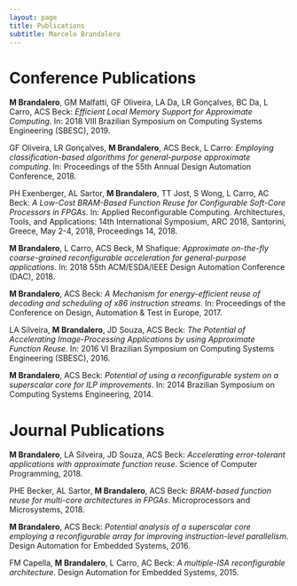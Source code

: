 ```yaml
---
layout: page
title: Publications
subtitle: Marcelo Brandalero
---
```



# Conference Publications

**M Brandalero**, GM Malfatti, GF Oliveira, LA Da, LR Gonçalves, BC Da, L Carro, ACS Beck: *Efficient Local Memory Support for Approximate Computing*. In: 2018 VIII Brazilian Symposium on Computing Systems Engineering (SBESC), 2019.

GF Oliveira, LR Gonçalves, **M Brandalero**, ACS Beck, L Carro: *Employing classification-based algorithms for general-purpose approximate computing*. In: Proceedings of the 55th Annual Design Automation Conference, 2018.

PH Exenberger, AL Sartor, **M Brandalero**, TT Jost, S Wong, L Carro, AC Beck: *A Low-Cost BRAM-Based Function Reuse for Configurable Soft-Core Processors in FPGAs*. In: Applied Reconfigurable Computing. Architectures, Tools, and Applications: 14th International Symposium, ARC 2018, Santorini, Greece, May 2-4, 2018, Proceedings 14, 2018.

**M Brandalero**, L Carro, ACS Beck, M Shafique: *Approximate on-the-fly coarse-grained reconfigurable acceleration for general-purpose applications*. In: 2018 55th ACM/ESDA/IEEE Design Automation Conference (DAC), 2018.

**M Brandalero**, ACS Beck: *A Mechanism for energy-efficient reuse of decoding and scheduling of x86 instruction streams*. In: Proceedings of the Conference on Design, Automation & Test in Europe, 2017.

LA Silveira, **M Brandalero**, JD Souza, ACS Beck: *The Potential of Accelerating Image-Processing Applications by using Approximate Function Reuse*. In: 2016 VI Brazilian Symposium on Computing Systems Engineering (SBESC), 2016.

**M Brandalero**, ACS Beck: *Potential of using a reconfigurable system on a superscalar core for ILP improvements*. In: 2014 Brazilian Symposium on Computing Systems Engineering, 2014.


# Journal Publications

**M Brandalero**, LA Silveira, JD Souza, ACS Beck: *Accelerating error-tolerant applications with approximate function reuse*. Science of Computer Programming, 2018.

PHE Becker, AL Sartor, **M Brandalero**, ACS Beck: *BRAM-based function reuse for multi-core architectures in FPGAs*. Microprocessors and Microsystems, 2018.

**M Brandalero**, ACS Beck: *Potential analysis of a superscalar core employing a reconfigurable array for improving instruction-level parallelism*. Design Automation for Embedded Systems, 2016.

FM Capella, **M Brandalero**, L Carro, AC Beck: *A multiple-ISA reconfigurable architecture*. Design Automation for Embedded Systems, 2015.


